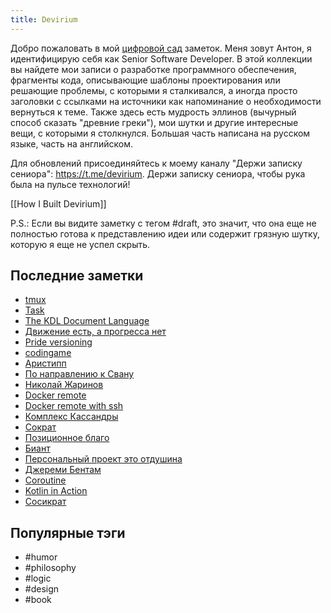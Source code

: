 ```yaml
---
title: Devirium
---
```


Добро пожаловать в мой [цифровой сад](https://maggieappleton.com/garden-history) заметок. Меня зовут Антон, я идентифицирую себя как Senior Software Developer. В этой коллекции вы найдете мои записи о разработке программного обеспечения, фрагменты кода, описывающие шаблоны проектирования или решающие проблемы, с которыми я сталкивался, а иногда просто заголовки с ссылками на источники как напоминание о необходимости вернуться к теме. Также здесь есть мудрость эллинов (вычурный способ сказать "древние греки"), мои шутки и другие интересные вещи, с которыми я столкнулся. Большая часть написана на русском языке, часть на английском.

Для обновлений присоединяйтесь к моему каналу "Держи записку сениора": https://t.me/devirium. Держи записку сениора, чтобы рука была на пульсе технологий!

[[How I Built Devirium]]

P.S.: Если вы видите заметку с тегом #draft, это значит, что она еще не полностью готова к представлению идеи или содержит грязную шутку, которую я еще не успел скрыть.

## Последние заметки
- [tmux](2024/2024-12/tmux.md)
- [Task](2024/2024-12/Task.md)
- [The KDL Document Language](2024/2024-12/The-KDL-Document-Language.md)
- [Движение есть, а прогресса нет](2024/2024-12/Движение-есть,-а-прогресса-нет.md)
- [Pride versioning](2024/2024-12/Pride-versioning.md)
- [codingame](2024/2024-12/codingame.md)
- [Аристипп](2024/2024-12/Аристипп.md)
- [По направлению к Свану](2024/2024-12/По-направлению-к-Свану.md)
- [Николай Жаринов](2024/2024-12/Николай-Жаринов.md)
- [Docker remote](2024/2024-11/Docker-remote.md)
- [Docker remote with ssh](2024/2024-11/Docker-remote-with-ssh.md)
- [Комплекс Кассандры](2024/2024-12/Комплекс-Кассандры.md)
- [Сократ](2024/2024-12/Сократ.md)
- [Позиционное благо](2024/2024-12/Позиционное-благо.md)
- [Биант](2024/2024-12/Биант.md)
- [Персональный проект это отдушина](2024/2024-12/Персональный-проект-это-отдушина.md)
- [Джереми Бентам](2024/2024-12/Джереми-Бентам.md)
- [Coroutine](2024/2024-12/Coroutine.md)
- [Kotlin in Action](2024/2024-12/Kotlin-in-Action.md)
- [Сосикрат](2024/2024-11/Сосикрат.md)


## Популярные тэги
- #humor
- #philosophy
- #logic
- #design
- #book
